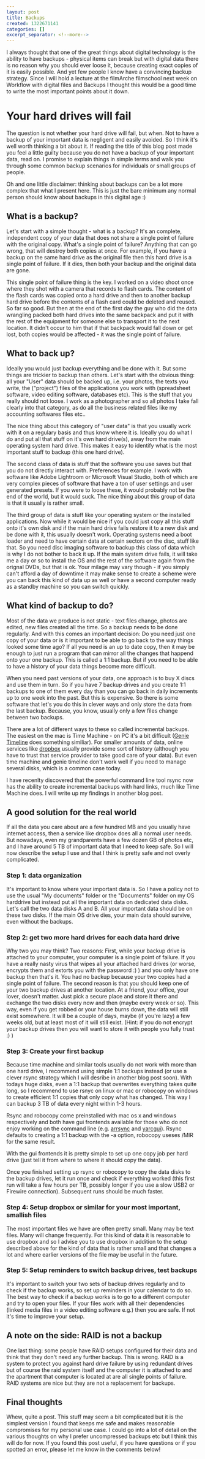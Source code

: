 ```yaml
---
layout: post
title: Backups
created: 1322671141
categories: []
excerpt_separator: <!--more-->
---
```

<p>I always thought that one of the great things about digital technology is the ability to have backups - physical items can break but with digital data there is no reason why you should ever loose it, because creating exact copies of it is easily possible. And yet few people I know have a convincing backup strategy. Since I will hold a lecture at the filmArche filmschool next week on Workflow with digital files and Backups I thought this would be a good time to write the most important points about it down.</p>

<!--more-->

<h1 id="your-hard-drives-will-fail">Your hard drives will fail</h1>

<p>The question is not whether your hard drive will fail, but when. Not to have a backup of your important data is negligent and easily avoided. So I think it's well worth thinking a bit about it. If reading the title of this blog post made you feel a little guilty because you do not have a backup of your important data, read on. I promise to explain things in simple terms and walk you through some common backup scenarios for individuals or small groups of people.</p>

<p>Oh and one little disclaimer: thinking about backups can be a lot more complex that what I present here. This is just the bare minimum any normal person should know about backups in this digital age :)</p>

<h2 id="what-is-a-backup">What is a backup?</h2>

<p>Let's start with a simple thought - what is a backup? It's an complete, independent copy of your data that does not share a single point of failure with the original copy. What's a single point of failure? Anything that can go wrong, that will destroy both copies at once. For example, if you have a backup on the same hard drive as the original file then this hard drive is a single point of failure. If it dies, then both your backup and the original data are gone.</p>

<p>This single point of failure thing is the key. I worked on a video shoot once where they shot with a camera that records to flash cards. The content of the flash cards was copied onto a hard drive and then to another backup hard drive before the contents of a flash card could be deleted and reused. So far so good. But then at the end of the first day the guy who did the data wrangling packed both hard drives into the same backpack and put it with the rest of the equipment for someone else to transport it to the next location. It didn't occur to him that if that backpack would fall down or get lost, both copies would be affected - it was the single point of failure.</p>

<h2 id="what-to-back-up">What to back up?</h2>

<p>Ideally you would just backup everything and be done with it. But some things are trickier to backup than others. Let's start with the obvious thing: all your &quot;User&quot; data should be backed up, i.e. your photos, the texts you write, the (&quot;project&quot;) files of the applications you work with (spreadsheet software, video editing software, databases etc). This is the stuff that you really should not loose. I work as a photographer and so all photos I take fall clearly into that category, as do all the business related files like my accounting softwares files etc..</p>

<p>The nice thing about this category of &quot;user data&quot; is that you usually work with it on a regulary basis and thus know where it is. Ideally you do what I do and put all that stuff on it's own hard drive(s), away from the main operating system hard drive. This makes it easy to identify what is the most important stuff to backup (this one hard drive).</p>

<p>The second class of data is stuff that the software you use saves but that you do not directly interact with. Preferences for example. I work with software like Adobe Lightroom or Microsoft Visual Studio, both of which are very complex pieces of software that have a ton of user settings and user generated presets. If you were to loose these, it would probably not be the end of the world, but it would suck. The nice thing about this group of data is that it usually is rather small.</p>

<p>The third group of data is stuff like your operating system or the installed applications. Now while it would be nice if you could just copy all this stuff onto it's own disk and if the main hard drive fails restore it to a new disk and be done with it, this usually doesn't work. Operating systems need a boot loader and need to have certain data at certain sectors on the disc, stuff like that. So you need disc imaging software to backup this class of data which is why I do not bother to back it up. If the main system drive fails, it will take me a day or so to install the OS and the rest of the software again from the orignal DVDs, but that is ok. Your milage may vary though - if you simply can't afford a day of downtime it may make sense to create a scheme were you can back this kind of data up as well or have a second computer ready as a standby machine so you can switch quickly.</p>

<h2 id="what-kind-of-backup-to-do">What kind of backup to do?</h2>

<p>Most of the data we produce is not static - text files change, photos are edited, new files created all the time. So a backup needs to be done regularly. And with this comes an important decision: Do you need just one copy of your data or is it important to be able to go back to the way things looked some time ago? If all you need is an up to date copy, then it may be enough to just run a program that can mirror all the changes that happend onto your one backup. This is called a 1:1 backup. But if you need to be able to have a history of your data things become more difficult.</p>

<p>When you need past versions of your data, one approach is to buy X discs and use them in turn. So if you have 7 backup drives and you create 1:1 backups to one of them every day than you can go back in daily increments up to one week into the past. But this is expensive. So there is some software that let's you do this in clever ways and only store the data from the last backup. Because, you know, usually only a few files change between two backups.</p>

<p>There are a lot of different ways to these so called incremental backups. The easiest on the mac is Time Machine - on PC it's a bit difficult (<a href="http://www.genie9.com/business/genie_timeline_pro/overview.aspx">Genie Timeline</a> does something similiar). For smaller amounts of data, online services like <a href="http://db.tt/EtotgoT">dropbox</a> usually provide some sort of history (although you have to trust that service provider to take good care of your data). But even time machine and genie timeline don't work well if you need to manage several disks, which is a common case today.</p>

<p>I have recenlty discovered that the powerful command line tool rsync now has the ability to create incremental backups with hard links, much like Time Machine does. I will write up my findings in another blog post.</p>

<h2 id="a-good-solution-for-the-real-world">A good solution for the real world</h2>

<p>If all the data you care about are a few hundred MB and you usually have internet access, then a service like dropbox does all a normal user needs. But nowadays, even my grandparents have a few dozen GB of photos etc, and I have around 5 TB of important data that I need to keep safe. So I will now describe the setup I use and that I think is pretty safe and not overly complicated.</p>

<h3 id="step-1-data-organization">Step 1: data organization</h3>

<p>It's important to know where your important data is. So I have a policy not to use the usual &quot;My documents&quot; folder or the &quot;Documents&quot; folder on my OS harddrive but instead put all the important data on dedicated data disks. Let's call the two data disks A and B. All your important data should be on these two disks. If the main OS drive dies, your main data should survive, even without the backups.</p>

<h3 id="step-2-get-two-more-hard-drives-for-each-data-hard-drive">Step 2: get two more hard drives for each data hard drive</h3>

<p>Why two you may think? Two reasons: First, while your backup drive is attached to your computer, your computer is a single point of failure. If you have a really nasty virus that wipes all your attached hard drives (or worse, encrypts them and extorts you with the password :) ) and you only have one backup then that's it. You had no backup because your two copies had a single point of failure. The second reason is that you should keep one of your two backup drives at another location. At a friend, your office, your lover, doesn't matter. Just pick a secure place and store it there and exchange the two disks every now and then (maybe every week or so). This way, even if you get robbed or your house burns down, the data will still exist somewhere. It will be a couple of days, maybe (if you're lazy) a few weeks old, but at least most of it will still exist. (Hint: if you do not encrypt your backup drives then you will want to store it with people you fully trust :) )</p>

<h3 id="step-3-create-your-first-backup">Step 3: Create your first backup</h3>

<p>Because time machine and similar tools usually do not work with more than one hard drive, I recommend using simple 1:1 backups instead (or use a clever rsync strategy which I will desribe in another blog post soon). With todays huge disks, even a 1:1 backup that overwrites everything takes quite long, so I recommend to use rsnyc on linux or mac or robocopy on windows to create efficient 1:1 copies that only copy what has changed. This way I can backup 3 TB of data every night within 1-3 hours.</p>

<p>Rsync and robocopy come preinstalled with mac os x and windows respectively and both have gui frontends available for those who do not enjoy working on the command line (e.g. <a href="http://arrsync.sourceforge.net/">arrsync</a> and <a href="http://yarcgui.wilkes.es/">yarcgui</a>). Rsync defaults to creating a 1:1 backup with the -a option, robocopy useses /MIR for the same result.</p>

<p>With the gui frontends it is pretty simple to set up one copy job per hard drive (just tell it from where to where it should copy the data).</p>

<p>Once you finished setting up rsync or robocopy to copy the data disks to the backup drives, let it run once and check if everything worked (this first run will take a few hours per TB, possibly longer if you use a slow USB2 or Firewire connection). Subsequent runs should be much faster.</p>

<h3 id="step-4-setup-dropbox-or-similar-for-your-most-important-smallish-files">Step 4: Setup dropbox or similar for your most important, smallish files</h3>

<p>The most important files we have are often pretty small. Many may be text files. Many will change frequently. For this kind of data it is reasonable to use dropbox and so I advise you to use dropbox in addition to the setup described above for the kind of data that is rather small and that changes a lot and where earlier versions of the file may be useful in the future.</p>

<h3 id="step-5-setup-reminders-to-switch-backup-drives-test-backups">Step 5: Setup reminders to switch backup drives, test backups</h3>

<p>It's important to switch your two sets of backup drives regularly and to check if the backup works, so set up reminders in your calendar to do so. The best way to check if a backup works is to go to a different computer and try to open your files. If your files work with all their dependencies (linked media files in a video editing software e.g.) then you are safe. If not it's time to improve your setup.</p>

<h2 id="a-note-on-the-side-raid-is-not-a-backup">A note on the side: RAID is not a backup</h2>

<p>One last thing: some people have RAID setups configured for their data and think that they don't need any further backup. This is wrong. RAID is a system to protect you against hard drive failure by using redundant drives but of course the raid system itself and the computer it is attached to and the apartment that computer is located at are all single points of failure. RAID systems are nice but they are not a replacement for backups.</p>

<h2 id="final-thoughts">Final thoughts</h2>

<p>Whew, quite a post. This stuff may seem a bit complicated but it is the simplest version I found that keeps me safe and makes reasonable compromises for my personal use case. I could go into a lot of detail on the various thoughts on why I prefer uncompressed backups etc but I think this will do for now. If you found this post useful, if you have questions or if you spotted an error, please let me know in the comments below!</p>
